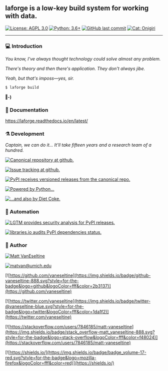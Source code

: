 <h2>laforge is a low-key build system for working with data.</h2>

[![License: AGPL 3.0](https://img.shields.io/pypi/l/laforge.svg?style=flat-square&color=violet)](https://www.gnu.org/licenses/agpl-3.0)
[![Python: 3.6+](https://img.shields.io/pypi/pyversions/laforge.svg?&style=flat-square)](https://pypi.python.org/pypi/laforge)
[![GitHub last commit](https://img.shields.io/github/last-commit/vaneseltine/laforge.svg?style=flat-square)](https://github.com/vaneseltine/laforge)
[![Cat: Onigiri](https://img.shields.io/badge/cat-Onigiri-333.svg?style=flat-square)](https://github.com/vaneseltine/vaneseltine.github.io/blob/master/onigiri.jpg)

---


### 💻 Introduction

*You know, I've always thought technology could solve almost any problem.*

<!-- ```
$ python -m pip install laforge -q
...

$ laforge create
Creating /home/matvan/science/build.ini
? Creating a new laforge INI at:  /home/matvan/science/build.ini

Creating /home/matvan/science/build.ini

? Default read directory, relative to /home/matvan/science/:  ./data
? Default write directory, relative to /home/matvan/science/:  ./output
? Default execute directory, relative to /home/matvan/science/:  ./
? SQL Distribution:  SQLite
?     Database:  :memory:
New laforge INI written at: /home/matvan/science/build.ini
Enjoy!

``` -->

*There's theory and then there's application. They don't always jibe.*
<!--
```ini
$ vim ./build.ini
...

$ cat ./build.ini
[DEFAULT]
read_dir: ./data
write_dir: ./output
execute_dir: ./
distro: sqlite
database: :memory:

# Write the contents of an Excel sheet as a SQL table
[load_individual]
read: 2019_indiv_data.xlsx
write: raw_grp

# Write the contents of a CSV as a SQL table
[load_group]
read: 2019_grp_data.csv
write: raw_indiv

# Execute a standalone SQL script; read a SQL table and save as CSV
[do_some_things]
execute: do_stuff.sql
read: laforge.demo.aggregate
write: aggregate.csv

# Read the result of an ad-hoc SQL query; write to an HTML table
[peek]
read:
    "select top 50 *
    from demo.aggregate agg
    left join demo.raw_indiv ri
        on agg.v1 = r1.v2
    order by newid();"
write: results_peek.html
``` -->

*Yeah, but that's imposs—yes, sir.*

```sh
$ laforge build
```
**‖-)**


### 📓 Documentation

https://laforge.readthedocs.io/en/latest/


### ⚗️ Development

*Captain, we can do it... It'll take fifteen years and a research team of a hundred.*

[![Canonical repository at github.](https://img.shields.io/github/tag-date/vaneseltine/laforge.svg?label=latest&style=for-the-badge&logo=github&logoColor=fff)](https://github.com/vaneseltine/laforge)

[![Issue tracking at github.](https://img.shields.io/github/issues/vaneseltine/laforge?logo=github&logoColor=fff&style=for-the-badge)](https://github.com/vaneseltine/laforge/issues)

[![PyPI receives versioned releases from the canonical repo.](https://img.shields.io/pypi/v/laforge.svg?style=for-the-badge&logo=python&logoColor=fff)](https://pypi.python.org/pypi/laforge)

[![Powered by Python...](https://img.shields.io/badge/powered_by-python-3776ab.svg?style=for-the-badge&logoWidth=5)](https://www.python.org/)

[![...and also by Diet Coke.](https://img.shields.io/badge/and_also_by-diet_coke-5C4033.svg?style=for-the-badge&logoWidth=5)]()


### 🤖 Automation

[![LGTM provides security analysis for PyPI releases.](https://img.shields.io/lgtm/alerts/github/vaneseltine/laforge.svg?style=for-the-badge)](https://lgtm.com/projects/g/vaneseltine/laforge/)

[![libraries.io audits PyPI dependencies status.](https://img.shields.io/librariesio/release/pypi/laforge.svg?style=for-the-badge&label=libraries.io)](https://libraries.io/pypi/laforge)

<!-- [![Documentation is hosted on Read the Docs.](https://img.shields.io/readthedocs/laforge.svg?style=for-the-badge&label=Read%20the%20Docs)](https://readthedocs.org/projects/laforge/builds/) -->

<!-- [![Travis tests across supported Python versions.)](https://img.shields.io/travis/com/vaneseltine/laforge.svg?style=for-the-badge&label=Travis&logo=travis-ci&logoColor=fff)](https://travis-ci.com/vaneseltine/laforge) -->

<!-- [![CircleCI is my new best friend.](https://img.shields.io/circleci/build/github/vaneseltine/laforge.svg?label=CircleCI&style=for-the-badge&logo=circleci&logoColor=fff)](https://circleci.com/gh/vaneseltine/laforge) -->

<!-- [![Coveralls reports coverage in a cute way.](https://img.shields.io/coveralls/github/vaneseltine/laforge.svg?style=for-the-badge&logo=coveralls)](https://coveralls.io/github/vaneseltine/laforge) -->

### 🧙‍ Author

[![Matt VanEseltine](https://img.shields.io/badge/name-matt_vaneseltine-888.svg?style=for-the-badge&logo=linux&logoColor=fff&color=violet)](https://vaneseltine.github.io)

[![matvan@umich.edu](https://img.shields.io/badge/email-matvan@umich.edu-888.svg?style=for-the-badge&logo=gmail&logoColor=fff&color=00274c)](mailto:matvan@umich.edu)

[![https://github.com/vaneseltine](https://img.shields.io/badge/github-vaneseltine-888.svg?style=for-the-badge&logo=github&logoColor=fff&color=2b3137)](https://github.com/vaneseltine)

[![https://twitter.com/vaneseltine](https://img.shields.io/badge/twitter-@vaneseltine-blue.svg?style=for-the-badge&logo=twitter&logoColor=fff&color=1da1f2)](https://twitter.com/vaneseltine)

[![https://stackoverflow.com/users/7846185/matt-vaneseltine](https://img.shields.io/badge/stack_overflow-matt_vaneseltine-888.svg?style=for-the-badge&logo=stack-overflow&logoColor=fff&color=f48024)](https://stackoverflow.com/users/7846185/matt-vaneseltine)

[![https://shields.io/](https://img.shields.io/badge/badge_volume-17-red.svg?style=for-the-badge&logo=mozilla-firefox&logoColor=fff&color=red)](https://shields.io/)
